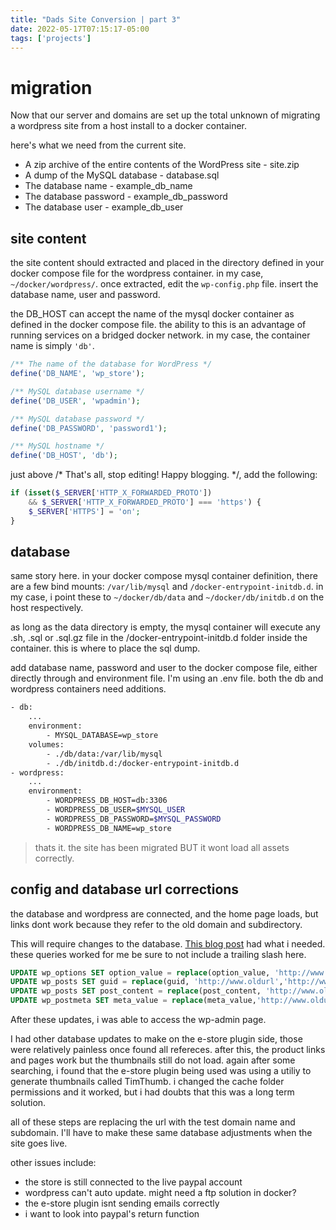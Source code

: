 ```yaml
---
title: "Dads Site Conversion | part 3"
date: 2022-05-17T07:15:17-05:00
tags: ['projects']
---
```


# migration

Now that our server and domains are set up the total unknown of migrating a wordpress site from a host install to a docker container. 

here's what we need from the current site.

- A zip archive of the entire contents of the WordPress site - site.zip
- A dump of the MySQL database - database.sql
- The database name - example_db_name
- The database password - example_db_password
- The database user - example_db_user

## site content
the site content should extracted and placed in the directory defined in your docker compose file for the wordpress container. in my case, `~/docker/wordpress/`. once extracted, edit the `wp-config.php` file. insert the database name, user and password. 

the DB_HOST can accept the name of the mysql docker container as defined in the docker compose file. the ability to this is an advantage of running services on a bridged docker network. in my case, the container name is simply `'db'`. 

```php
/** The name of the database for WordPress */
define('DB_NAME', 'wp_store');

/** MySQL database username */
define('DB_USER', 'wpadmin');

/** MySQL database password */
define('DB_PASSWORD', 'password1');

/** MySQL hostname */
define('DB_HOST', 'db');
```

just above /* That's all, stop editing! Happy blogging. */, add the following:

```php
if (isset($_SERVER['HTTP_X_FORWARDED_PROTO']) 
    && $_SERVER['HTTP_X_FORWARDED_PROTO'] === 'https') {
    $_SERVER['HTTPS'] = 'on';
}
```

## database
same story here. in your docker compose mysql container definition, there are a few bind mounts: `/var/lib/mysql` and `/docker-entrypoint-initdb.d`. in my case, i point these to `~/docker/db/data` and `~/docker/db/initdb.d` on the host respectively. 

as long as the data directory is empty, the mysql container will execute any .sh, .sql or .sql.gz file in the /docker-entrypoint-initdb.d folder inside the container. this is where to place the sql dump.

add database name, password and user to the docker compose file, either directly through and environment file. I'm using an .env file. both the db and wordpress containers need additions.

```bash
- db: 
    ...
    environment: 
        - MYSQL_DATABASE=wp_store 
    volumes:
        - ./db/data:/var/lib/mysql
        - ./db/initdb.d:/docker-entrypoint-initdb.d
- wordpress:
    ...
    environment: 
        - WORDPRESS_DB_HOST=db:3306
        - WORDPRESS_DB_USER=$MYSQL_USER
        - WORDPRESS_DB_PASSWORD=$MYSQL_PASSWORD
        - WORDPRESS_DB_NAME=wp_store


```

> thats it. the site has been migrated BUT it wont load all assets correctly. 

## config and database url corrections

the database and wordpress are connected, and the home page loads, but links dont work because they refer to the old domain and subdirectory. 

This will require changes to the database. [This blog post](https://codeblog.dotsandbrackets.com/migrate-wordpress-docker/) had what i needed. these queries worked for me be sure to not include a trailing slash here. 

```sql
UPDATE wp_options SET option_value = replace(option_value, 'http://www.oldurl', 'http://www.newurl') WHERE option_name = 'home' OR option_name = 'siteurl';
UPDATE wp_posts SET guid = replace(guid, 'http://www.oldurl','http://www.newurl');
UPDATE wp_posts SET post_content = replace(post_content, 'http://www.oldurl', 'http://www.newurl');
UPDATE wp_postmeta SET meta_value = replace(meta_value,'http://www.oldurl','http://www.newurl');
```

After these updates, i was able to access the wp-admin page.

I had other database updates to make on the e-store plugin side, those were relatively painless once found all refereces. after this, the product links and pages work but the thumbnails still do not load. again after some searching, i found that the e-store plugin being used was using a utiliy to generate thumbnails called TimThumb. i changed the cache folder permissions and it worked, but i had doubts that this was a long term solution. 

all of these steps are replacing the url with the test domain name and subdomain. I'll have to make these same database adjustments when the site goes live. 

other issues include:
- the store is still connected to the live paypal account
- wordpress can't auto update. might need a ftp solution in docker?
- the e-store plugin isnt sending emails correctly
- i want to look into paypal's return function